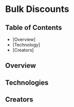 Bulk Discounts
===

Table of Contents
---
* [Overview]
* [Technology]
* [Creators]

Overview
---

Technologies
---

Creators
---
